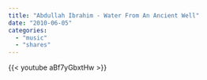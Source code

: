 ```yaml
---
title: "Abdullah Ibrahim - Water From An Ancient Well"
date: "2010-06-05"
categories:
  - "music"
  - "shares"
---
```


{{< youtube aBf7yGbxtHw >}}
